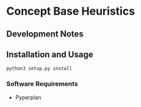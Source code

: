
# Concept Base Heuristics



## Development Notes


## Installation and Usage

    python3 setup.py install

### Software Requirements
* Pyperplan


